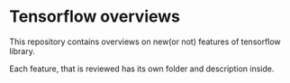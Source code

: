 # Tensorflow overviews

This repository contains overviews on new(or not) features of tensorflow library.

Each feature, that is reviewed has its own folder and description inside.
